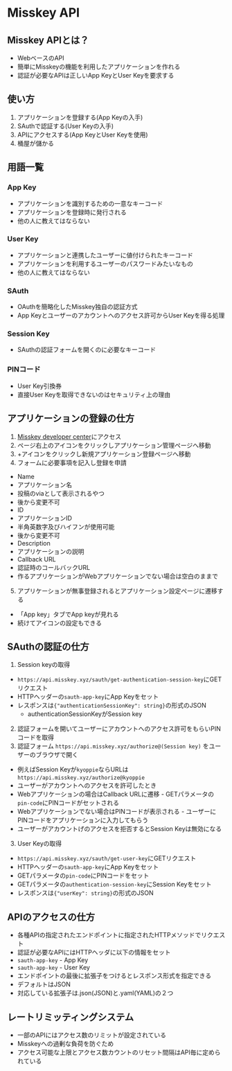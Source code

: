 # Misskey API
## Misskey APIとは？
* WebベースのAPI
* 簡単にMisskeyの機能を利用したアプリケーションを作れる
* 認証が必要なAPIは正しいApp KeyとUser Keyを要求する

## 使い方
1. アプリケーションを登録する(App Keyの入手)
2. SAuthで認証する(User Keyの入手)
3. APIにアクセスする(App KeyとUser Keyを使用)
3. 桶屋が儲かる

## 用語一覧
### App Key
* アプリケーションを識別するための一意なキーコード
* アプリケーションを登録時に発行される
* 他の人に教えてはならない

### User Key
* アプリケーションと連携したユーザーに値付けられたキーコード
* アプリケーションを利用するユーザーのパスワードみたいなもの
* 他の人に教えてはならない

### SAuth
* OAuthを簡略化したMisskey独自の認証方式
* App Keyとユーザーのアカウントへのアクセス許可からUser Keyを得る処理

### Session Key
* SAuthの認証フォームを開くのに必要なキーコード

### PINコード
* User Key引換券
* 直接User Keyを取得できないのはセキュリティ上の理由

## アプリケーションの登録の仕方
1. [Misskey developer center](http://dev.misskey.xyz)にアクセス
2. ページ右上のアイコンをクリックしアプリケーション管理ページへ移動
3. +アイコンをクリックし新規アプリケーション登録ページへ移動
4. フォームに必要事項を記入し登録を申請
 - Name
  - アプリケーション名
   - 投稿のviaとして表示されるやつ
   - 後から変更不可
 - ID
  - アプリケーションID
  - 半角英数字及びハイフンが使用可能
  - 後から変更不可
 - Description
  - アプリケーションの説明
 - Callback URL
  - 認証時のコールバックURL
  - 作るアプリケーションがWebアプリケーションでない場合は空白のままで
5. アプリケーションが無事登録されるとアプリケーション設定ページに遷移する
 - 「App key」タブでApp keyが見れる
 - 続けてアイコンの設定もできる

## SAuthの認証の仕方
1. Session keyの取得
 - `https://api.misskey.xyz/sauth/get-authentication-session-key`にGETリクエスト
  - HTTPヘッダーの`sauth-app-key`にApp Keyをセット
  - レスポンスは`{"authenticationSessionKey": string}`の形式のJSON
    - authenticationSessionKeyがSession key
2. 認証フォームを開いてユーザーにアカウントへのアクセス許可をもらいPINコードを取得
 1. 認証フォーム `https://api.misskey.xyz/authorize@(Session key)` をユーザーのブラウザで開く
  - 例えばSession Keyが`kyoppie`ならURLは`https://api.misskey.xyz/authorize@kyoppie`
  - ユーザーがアカウントへのアクセスを許可したとき
   - Webアプリケーションの場合はCallback URLに遷移
    - GETパラメータの`pin-code`にPINコードがセットされる
   - Webアプリケーションでない場合はPINコードが表示される
    - ユーザーにPINコードをアプリケーションに入力してもらう
  - ユーザーがアカウントげのアクセスを拒否するとSession Keyは無効になる
3. User Keyの取得
 - `https://api.misskey.xyz/sauth/get-user-key`にGETリクエスト
  - HTTPヘッダーの`sauth-app-key`にApp Keyをセット
  - GETパラメータの`pin-code`にPINコードをセット
  - GETパラメータの`authentication-session-key`にSession Keyをセット
  - レスポンスは`{"userKey": string}`の形式のJSON

## APIのアクセスの仕方
* 各種APIの指定されたエンドポイントに指定されたHTTPメソッドでリクエスト
* 認証が必要なAPIにはHTTPヘッダに以下の情報をセット
 * `sauth-app-key` - App Key
 * `sauth-app-key` - User Key
* エンドポイントの最後に拡張子をつけるとレスポンス形式を指定できる
 * デフォルトはJSON
 * 対応している拡張子は.json(JSON)と.yaml(YAML)の２つ

## レートリミッティングシステム
* 一部のAPIにはアクセス数のリミットが設定されている
* Misskeyへの過剰な負荷を防ぐため
* アクセス可能な上限とアクセス数カウントのリセット間隔はAPI毎に定められている
